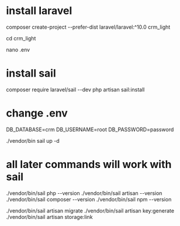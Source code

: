 # install laravel
composer create-project --prefer-dist laravel/laravel:^10.0 crm_light

cd crm_light

nano .env

# install sail
composer require laravel/sail --dev
php artisan sail:install

# change .env 

DB_DATABASE=crm
DB_USERNAME=root
DB_PASSWORD=password

./vendor/bin sail up -d

# all later commands will work with sail

./vendor/bin/sail php --version
./vendor/bin/sail artisan --version
./vendor/bin/sail composer --version
./vendor/bin/sail npm --version

./vendor/bin/sail artisan migrate
./vendor/bin/sail artisan key:generate
./vendor/bin/sail artisan storage:link

